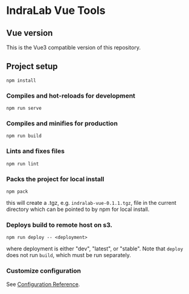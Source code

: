 # IndraLab Vue Tools

## Vue version

This is the Vue3 compatible version of this repository. 

## Project setup
```shell
npm install
```

### Compiles and hot-reloads for development
```shell
npm run serve
```

### Compiles and minifies for production
```shell
npm run build
```

### Lints and fixes files
```shell
npm run lint
```

### Packs the project for local install
```shell
npm pack
```
this will create a .tgz, e.g. `indralab-vue-0.1.1.tgz`, file in the current directory which can be pointed to by npm 
for local install.

### Deploys build to remote host on s3.
```shell
npm run deploy -- <deployment>
```
where deployment is either "dev", "latest", or "stable". Note that
`deploy` does not run `build`, which must be run separately.

### Customize configuration
See [Configuration Reference](https://cli.vuejs.org/config/).
